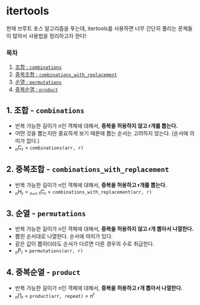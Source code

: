 # itertools
현재 브루트 포스 알고리즘을 푸는데, itertools를 사용하면 너무 간단히 풀리는 문제들이 많아서 사용법을 정리하고자 한다!

### 목차
1. [조합 : `combinations`](#1-조합---combinations)
2. [중복조합 : `combinations_with_replacement`](#2-중복조합---combinations_with_replacement)
3. [순열 : `permutations`](#3-순열---permutations)
4. [중복순열 : `product`](#4-중복순열---product)


## 1. 조합 - `combinations`
- 반복 가능한 길이가 n인 객체에 대해서, **중복을 허용하지 않고 r개를 뽑는다.**
- 어떤 것을 뽑는지만 중요하게 보기 때문에 뽑는 순서는 고려하지 않는다. (순서에 의미가 없다.)
- <sub>n</sub>C<sub>r</sub> = `combinations(arr, r)`


## 2. 중복조합 - `combinations_with_replacement`
- 반복 가능한 길이가 n인 객체에 대해서, **중복을 허용하고 r개를 뽑는다.**
- <sub>n</sub>H<sub>r</sub> = <sub>n+r-1</sub>C<sub>r</sub> = `combinations_with_replacement(arr, r)`


## 3. 순열 - `permutations`
- 반복 가능한 길이가 n인 객체에 대해서, **중복을 허용하지 않고 r개 뽑아서 나열한다.**
- 뽑힌 순서대로 나열한다. 순서에 의미가 있다.
- 같은 값이 뽑히더라도 순서가 다르면 다른 경우의 수로 취급한다.
- <sub>n</sub>P<sub>r</sub> = `permutations(arr, r)`


## 4. 중복순열 - `product`
- 반복 가능한 길이가 n인 객체에 대해서, **중복을 허용하고 r개 뽑아서 나열한다.**
- <sub>n</sub>∏<sub>r</sub> = `product(arr, repeat)` = n<sup>r</sup>